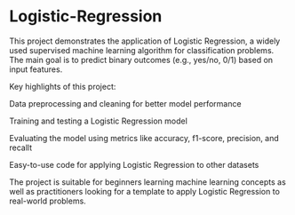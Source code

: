 # Logistic-Regression
This project demonstrates the application of Logistic Regression, a widely used supervised machine learning algorithm for classification problems. The main goal is to predict binary outcomes (e.g., yes/no, 0/1) based on input features.

Key highlights of this project:

Data preprocessing and cleaning for better model performance

Training and testing a Logistic Regression model

Evaluating the model using metrics like accuracy, f1-score, precision, and recallt

Easy-to-use code for applying Logistic Regression to other datasets

The project is suitable for beginners learning machine learning concepts as well as practitioners looking for a template to apply Logistic Regression to real-world problems.
